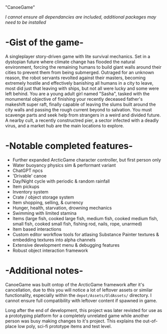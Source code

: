 "CanoeGame"

*I cannot ensure all dependancies are included, additional packages may need to be installed*

# -Gist of the game-
A singleplayer story-driven game with lite survival mechanics. Set in a dystopian future where climate change has flooded the natural environment, forcing the remaining humans to build giant walls around their cities to prevent them from being submerged. Outraged for an unknown reason, the robot servants revolted against their masters, becoming extremely hostile and effectively banishing all humans in a city to leave, most did just that leaving with ships, but not all were lucky and some were left behind. You are a young adult girl named "Sasha", tasked with the monumental objective of finishing your recently deceased father's makeshift super raft, finally capable of leaving the slums built around the city walls and passing the rough current beyond to salvation. You must scavenge parts and seek help from strangers in a weird and divided future. A nearby cult, a recently constructred pier, a sector infected with a deadly virus, and a market hub are the main locations to explore.

# -Notable completed features-
- Further expanded ArcticGame character controller, but first person only
- Water buoyancy physics sim & performant variant
- ChatGPT npcs
- 'Drivable' canoe
- Day/Night cycle with periodic & random rainfall
- Item pickups
- Inventory system
- Crate / object storage system
- Item shopping, selling, & currency
- Hunger, health, starvation, drowning mechanics
- Swimming with limited stamina
- Items (large fish, cooked large fish, medium fish, cooked medium fish, small fish, cooked small fish, fishing rod, nails, rope, unarmed)
- Item based interactions
- Custom editor workflow tools for atlasing Substance Painter textures & embedding textures into alpha channels
- Extensive development menu & debugging features
- Robust object interaction framework

# -Additional notes-
CanoeGame was built ontop of the ArcticGame framework after it's cancellation, due to this you will notice a lot of leftover assets or similar functionality, especially within the `depot/Assets/OldAssets/` directory. I cannot ensure full compatibility with leftover content if spawned in game.

Long after the end of development, this project was later revisted for use as a prototyping platform for a completely unrelated game while another person was busy making changes to it's project. This explains the out-of-place low poly, sci-fi prototype items and test level.
